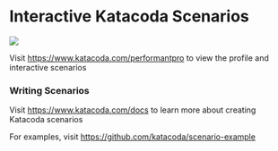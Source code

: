 # Interactive Katacoda Scenarios

[![](http://shields.katacoda.com/katacoda/performantpro/count.svg)](https://www.katacoda.com/performantpro "Get your profile on Katacoda.com")

Visit https://www.katacoda.com/performantpro to view the profile and interactive scenarios

### Writing Scenarios
Visit https://www.katacoda.com/docs to learn more about creating Katacoda scenarios

For examples, visit https://github.com/katacoda/scenario-example
